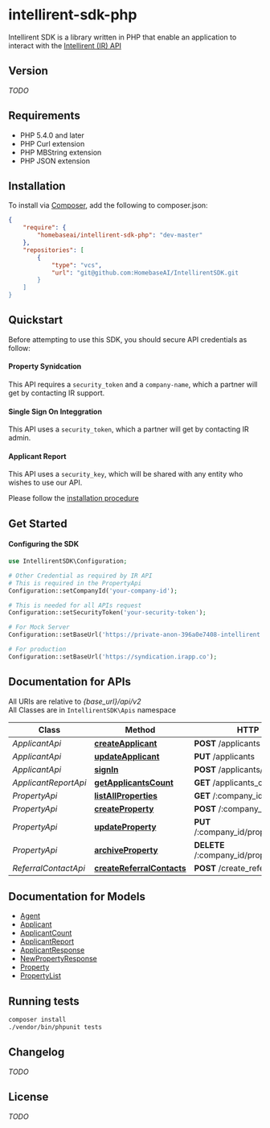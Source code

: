 intellirent-sdk-php
=========
Intellirent SDK is a library written in PHP that enable an application to interact with the [Intellirent (IR) API](https://intellirent.docs.apiary.io/)

## Version
_TODO_

## Requirements
- PHP 5.4.0 and later
- PHP Curl extension
- PHP MBString extension
- PHP JSON extension

## Installation
To install via [Composer](https://getcomposer.org), add the following to composer.json:
```json
{
    "require": {
        "homebaseai/intellirent-sdk-php": "dev-master"
    },
    "repositories": [
        {
            "type": "vcs",
            "url": "git@github.com:HomebaseAI/IntellirentSDK.git
        }
    ]
}
```

## Quickstart
Before attempting to use this SDK, you should secure API credentials as follow:

#### Property Synidcation
This API requires a `security_token` and a `company-name`, which a partner will get by contacting IR support.

#### Single Sign On Integgration
This API uses a `security_token`, which a partner will get by contacting IR admin.

#### Applicant Report
This API uses a `security_key`, which will be shared with any entity who wishes to use our API.

Please follow the [installation procedure](#installation)

## Get Started

#### Configuring the SDK
```php
use IntellirentSDK\Configuration;

# Other Credential as required by IR API
# This is required in the PropertyApi
Configuration::setCompanyId('your-company-id');

# This is needed for all APIs request
Configuration::setSecurityToken('your-security-token');

# For Mock Server
Configuration::setBaseUrl('https://private-anon-396a0e7408-intellirent.apiary-mock.com');

# For production
Configuration::setBaseUrl('https://syndication.irapp.co');
```

## Documentation for APIs
All URIs are relative to *{base_url}/api/v2* \
All Classes are in `IntellirentSDK\Apis` namespace

**Class** | **Method** | **HTTP request** | **Description**
---------- | ----------- | ---------------- | -------------
*ApplicantApi* | [**createApplicant**](docs/Apis/ApplicantApi.md#createApplicant) | **POST** /applicants |
*ApplicantApi* | [**updateApplicant**](docs/Apis/ApplicantApi.md#updateApplicant) | **PUT** /applicants |
*ApplicantApi* | [**signIn**](docs/Apis/ApplicantApi.md#signIn) | **POST** /applicants/:sso_hash |
*ApplicantReportApi* | [**getApplicantsCount**](docs/Apis/ApplicantReportApi.md#getApplicantsCount) | **GET** /applicants_count |
*PropertyApi* | [**listAllProperties**](docs/Apis/PropertyApi.md#listAllProperties) | **GET** /:company_id/properties |
*PropertyApi* | [**createProperty**](docs/Apis/PropertyApi.md#createProperty) | **POST** /:company_id/properties |
*PropertyApi* | [**updateProperty**](docs/Apis/PropertyApi.md#updateProperty) | **PUT** /:company_id/properties/:property_id |
*PropertyApi* | [**archiveProperty**](docs/Apis/PropertyApi.md#archiveProperty) | **DELETE** /:company_id/properties/:property_id |
*ReferralContactApi* | [**createReferralContacts**](docs/Apis/ReferralContactApi.md#createReferralContacts) | **POST** /create_referral_contacts |

## Documentation for Models
- [Agent](docs/Models/Agent.md)
- [Applicant](docs/Models/Applicant.md)
- [ApplicantCount](docs/Models/ApplicantCount.md)
- [ApplicantReport](docs/Models/ApplicantReport.md)
- [ApplicantResponse](docs/Models/ApplicantResponse.md)
- [NewPropertyResponse](docs/Models/NewPropertyResponse.md)
- [Property](docs/Models/Property.md)
- [PropertyList](docs/Models/PropertyList.md)

## Running tests
```bash
composer install
./vendor/bin/phpunit tests
```
## Changelog
_TODO_

## License
_TODO_


